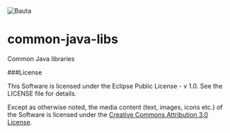 ![Bauta](https://lh3.googleusercontent.com/-6v32sTQh4fc/UuTEaJcBI9I/AAAAAAAAAEE/ru60I_83pGc/w718-h303-no/bauta.jpg)

common-java-libs
================

Common Java libraries

###License

This Software is licensed under the Eclipse Public License - v 1.0. See the LICENSE file for details.

Except as otherwise noted, the media content (text, images, icons etc.) of the Software is licensed under the [Creative Commons Attribution 3.0 License](http://creativecommons.org/licenses/by/3.0/).
